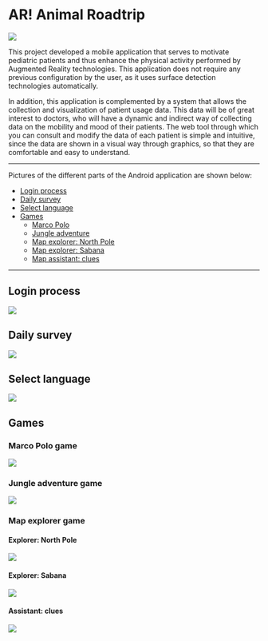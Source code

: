 # AR! Animal Roadtrip

![](https://github.com/aidawhale/tfmarcore/blob/master/GitHubImages/logo_name.png)

This project developed a mobile application that serves to motivate pediatric patients and thus enhance the physical activity performed by Augmented Reality technologies. This application does not require any previous configuration by the user, as it uses surface detection technologies automatically.

In addition, this application is complemented by a system that allows the collection and visualization of patient usage data. This data will be of great interest to doctors, who will have a dynamic and indirect way of collecting data on the mobility and mood of their patients. The web tool through which you can consult and modify the data of each patient is simple and intuitive, since the data are shown in a visual way through graphics, so that they are comfortable and easy to understand.

__________________________________________

Pictures of the different parts of the Android application are shown below:

 * [Login process](https://github.com/aidawhale/tfmarcore#login-process)
 * [Daily survey](https://github.com/aidawhale/tfmarcore#daily-survey)
 * [Select language](https://github.com/aidawhale/tfmarcore#select-language)
 * [Games](https://github.com/aidawhale/tfmarcore#games)
   * [Marco Polo](https://github.com/aidawhale/tfmarcore#marco-polo-game)
   * [Jungle adventure](https://github.com/aidawhale/tfmarcore#jungle-adventure-game)
   * [Map explorer: North Pole](https://github.com/aidawhale/tfmarcore#explorer-north-pole)
   * [Map explorer: Sabana](https://github.com/aidawhale/tfmarcore#explorer-sabana)
   * [Map assistant: clues](https://github.com/aidawhale/tfmarcore#assistant-clues)

__________________________________________

## Login process

![](https://github.com/aidawhale/tfmarcore/blob/master/GitHubImages/login.png)

## Daily survey

![](https://github.com/aidawhale/tfmarcore/blob/master/GitHubImages/survey_new_login.png)

## Select language

![](https://github.com/aidawhale/tfmarcore/blob/master/GitHubImages/language.png)

## Games

### Marco Polo game

![](https://github.com/aidawhale/tfmarcore/blob/master/GitHubImages/marcopolo.png)

### Jungle adventure game

![](https://github.com/aidawhale/tfmarcore/blob/master/GitHubImages/jungle_adventure.png)

### Map explorer game

#### Explorer: North Pole

![](https://github.com/aidawhale/tfmarcore/blob/master/GitHubImages/map_explorer_pingu.png)

#### Explorer: Sabana

![](https://github.com/aidawhale/tfmarcore/blob/master/GitHubImages/map_explorer_sabana.png)

#### Assistant: clues

![](https://github.com/aidawhale/tfmarcore/blob/master/GitHubImages/map_assistant.png)
